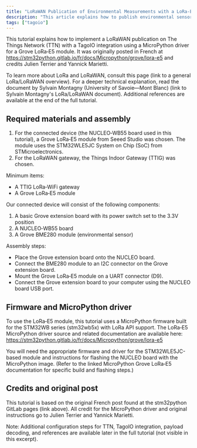 ```yaml
---
title: "LoRaWAN Publication of Environmental Measurements with a LoRa-E5 Module"
description: "This article explains how to publish environmental sensor measurements over LoRaWAN using a Grove LoRa‑E5 module and a NUCLEO-WB55 board, integrating with The Things Network (TTN) and TagoIO, and includes the required hardware and basic assembly steps."
tags: ["tagoio"]
---
```


This tutorial explains how to implement a LoRaWAN publication on The Things Network (TTN) with a TagoIO integration using a MicroPython driver for a Grove LoRa‑E5 module. It was originally posted in French at https://stm32python.gitlab.io/fr/docs/Micropython/grove/lora-e5 and credits Julien Terrier and Yannick Marietti.

To learn more about LoRa and LoRaWAN, consult this page (link to a general LoRa/LoRaWAN overview). For a deeper technical explanation, read the document by Sylvain Montagny (University of Savoie—Mont Blanc) (link to Sylvain Montagny's LoRa/LoRaWAN document). Additional references are available at the end of the full tutorial.

## Required materials and assembly

1. For the connected device (the NUCLEO‑WB55 board used in this tutorial), a Grove LoRa‑E5 module from Seeed Studio was chosen. The module uses the STM32WLE5JC System on Chip (SoC) from STMicroelectronics.
2. For the LoRaWAN gateway, the Things Indoor Gateway (TTIG) was chosen.

Minimum items:
- A TTIG LoRa‑WiFi gateway
- A Grove LoRa‑E5 module

Our connected device will consist of the following components:
1. A basic Grove extension board with its power switch set to the 3.3V position
2. A NUCLEO‑WB55 board
3. A Grove BME280 module (environmental sensor)

Assembly steps:
- Place the Grove extension board onto the NUCLEO board.
- Connect the BME280 module to an I2C connector on the Grove extension board.
- Mount the Grove LoRa‑E5 module on a UART connector (D9).
- Connect the Grove extension board to your computer using the NUCLEO board USB port.

## Firmware and MicroPython driver

To use the LoRa‑E5 module, this tutorial uses a MicroPython firmware built for the STM32WB series (stm32wb5x) with LoRa API support. The LoRa‑E5 MicroPython driver source and related documentation are available here: https://stm32python.gitlab.io/fr/docs/Micropython/grove/lora-e5

You will need the appropriate firmware and driver for the STM32WLE5JC-based module and instructions for flashing the NUCLEO board with the MicroPython image. (Refer to the linked MicroPython Grove LoRa‑E5 documentation for specific build and flashing steps.)

## Credits and original post

This tutorial is based on the original French post found at the stm32python GitLab pages (link above). All credit for the MicroPython driver and original instructions go to Julien Terrier and Yannick Marietti.

Note: Additional configuration steps for TTN, TagoIO integration, payload decoding, and references are available later in the full tutorial (not visible in this excerpt).